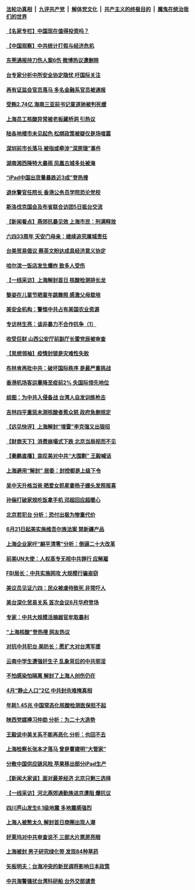 ####  [法轮功真相](../../../../basic/blob/master/README.md?t=06022201) &nbsp;|&nbsp; [九评共产党](../../../../9ping.md/blob/master/README.md?t=06022201) &nbsp;|&nbsp; [解体党文化](../../../../jtdwh.md/blob/master/README.md?t=06022201)  &nbsp;|&nbsp; [共产主义的终极目的](../../../../gczydzjmd.md/blob/master/README.md?t=06022201) &nbsp;|&nbsp; [魔鬼在统治我们的世界](../../../../mgztzwmdsj.md/blob/master/README.md?t=06022201) 

#### [【名家专栏】中国现在值得投资吗？](../pages/nsc413/n13750210.md?t=06022201) 

#### [【中国观察】中共统计打假与经济危机](../pages/nsc413/n13750644.md?t=06022201) 

#### [东莞通报持刀伤人案6伤 微博热议遭删除](../pages/nsc413/n13750925.md?t=06022201) 

#### [台专家分析中所安全协定隐忧 吁国际关注](../pages/nsc413/n13750685.md?t=06022201) 

#### [再有证监会官员落马 多名金融系官员被通报](../pages/nsc413/n13750902.md?t=06022201) 

#### [受贿2.74亿 海南三亚前书记童道驰被判死缓](../pages/nsc413/n13750880.md?t=06022201) 

#### [上海员工核酸异常被老板藏桥洞 引热议](../pages/nsc413/n13750893.md?t=06022201) 

#### [陆各地楼市未见起色 松绑政策被疑仅是场喧嚣](../pages/nsc413/n13750720.md?t=06022201) 

#### [深圳前市长落马 被指或牵涉“深房理”事件](../pages/nsc413/n13750786.md?t=06022201) 

#### [湖南湘西降特大暴雨 凤凰古城多处被淹](../pages/nsc413/n13750772.md?t=06022201) 

#### [“iPad中国出货量暴跌近3成”登热搜](../pages/nsc413/n13750742.md?t=06022201) 

#### [退休警官任院长 香港公务员学院恐沦党校](../pages/nsc413/n13750737.md?t=06022201) 

#### [斯洛伐克国会及布省联合访团5日抵台交流](../pages/nsc413/n13750694.md?t=06022201) 

#### [【新闻看点】燕郊抗暴见效 上海市民：刑满释放](../pages/nsc413/n13750246.md?t=06022201) 

#### [六四33周年 天安门母亲：继续追究屠城责任](../pages/nsc413/n13750546.md?t=06022201) 

#### [台美贸易倡议 蔡英文盼达成具经济意义协定](../pages/nsc413/n13750626.md?t=06022201) 

#### [哈尔滨一饭店发生爆炸 致多人受伤](../pages/nsc413/n13750669.md?t=06022201) 

#### [【一线采访】上海解封首日 核酸检测排长龙](../pages/nsc413/n13750566.md?t=06022201) 


#### [黎姿在儿童节晒童年跳舞照 感激父母栽培](../pages/nsc413/n13750476.md?t=06022201) 

#### [美安全机构：警惕中共占有美国农业资源](../pages/nsc413/n13750598.md?t=06022201) 

#### [专访林生亮：谈非暴力不合作抗争（1）](../pages/nsc413/n13750497.md?t=06022201) 

#### [收受巨财 山西公安厅前副厅长雷党辰被审查](../pages/nsc413/n13750583.md?t=06022201) 

#### [【思想领袖】疫情封锁是灾难性失败](../pages/nsc413/n13717832.md?t=06022201) 

#### [布林肯再批中共：破坏国际秩序 是最严重挑战](../pages/nsc413/n13750512.md?t=06022201) 

#### [香港机场客运量降至疫前2% 失国际领先地位](../pages/nsc413/n13750573.md?t=06022201) 

#### [组图：为中共入侵备战 台湾人自发训练枪击](../pages/nsc413/n13750418.md?t=06022201) 

#### [吉林四平重惩未测核酸者惹众怒 政府急删规定](../pages/nsc413/n13750501.md?t=06022201) 

#### [【远见快评】上海解封“埋雷”李克强又出狠招](../pages/nsc413/n13750483.md?t=06022201) 

#### [【财商天下】消费崩塌式下跌 北京当局视而不见](../pages/nsc413/n13750403.md?t=06022201) 

#### [【秦鹏直播】哀叹美对中共“大围剿” 王毅喊话](../pages/nsc413/n13750478.md?t=06022201) 

#### [上海避用“解封” 居委：封控都是上级下令](../pages/nsc413/n13750411.md?t=06022201) 

#### [吴中天升格当爸 晒爱女抓星妻杨子姗头发照报喜](../pages/nsc413/n13750447.md?t=06022201) 

#### [孙俪打破家规吃饭拿手机 邓超回应超暖心](../pages/nsc413/n13750412.md?t=06022201) 

#### [北京若犯台 分析：恐付出极为惨重代价](../pages/nsc413/n13750116.md?t=06022201) 

#### [6月21日起美实施维吾尔族法案 禁新疆产品](../pages/nsc413/n13750423.md?t=06022201) 

#### [上海企业家吁“躺平清零”分析：倒逼二十大改革](../pages/nsc413/n13750409.md?t=06022201) 

#### [前美UN大使：人权高专无视中共罪行 应解雇](../pages/nsc413/n13750132.md?t=06022201) 

#### [FBI局长：中共实施网攻 大规模行骗盗窃](../pages/nsc413/n13750396.md?t=06022201) 

#### [美议员见证六四：民众被虐待致死 非常吓人](../pages/nsc413/n13750329.md?t=06022201) 

#### [美台深化贸易关系 首次会议6月华府登场](../pages/nsc413/n13750203.md?t=06022201) 

#### [专家：中共大规模活摘器官牟取暴利](../pages/nsc413/n13750389.md?t=06022201) 

#### [“上海核酸”登热搜 网友热议](../pages/nsc413/n13750250.md?t=06022201) 

#### [对抗中共犯台 美防长：愿扩大对台湾军援](../pages/nsc413/n13750304.md?t=06022201) 

#### [云南中学生遭强奸生子 乱象背后的中共邪淫](../pages/nsc413/n13750214.md?t=06022201) 

#### [不怕感染怕隔离 解封了上海人创伤仍在](../pages/nsc413/n13750182.md?t=06022201) 

#### [4月“静止人口”2亿 中共封杀难掩真相](../pages/nsc413/n13750226.md?t=06022201) 

#### [年耗1.45兆 中国常态化核酸检测医保担不起](../pages/nsc413/n13750242.md?t=06022201) 

#### [陕西党媒捧习仲勋 分析：为二十大造势](../pages/nsc413/n13749797.md?t=06022201) 

#### [王毅说中美关系不能再恶化 分析：也回不去](../pages/nsc413/n13750278.md?t=06022201) 

#### [上海检察长张本才落马 曾是曹建明“大管家”](../pages/nsc413/n13750240.md?t=06022201) 

#### [分散中国供应链风险 苹果移出部分iPad生产](../pages/nsc413/n13750185.md?t=06022201) 

#### [【新闻大家谈】面对最差经济 北京只剩三选择](../pages/nsc413/n13750218.md?t=06022201) 

#### [【一线采访】河北燕郊通勤族进京遭阻 爆抗议](../pages/nsc413/n13749999.md?t=06022201) 

#### [四川芦山发生6.1级地震 多地震感强烈](../pages/nsc413/n13750074.md?t=06022201) 

#### [上海人被憋太久 解封首日商圈出现人潮](../pages/nsc413/n13750125.md?t=06022201) 

#### [好莱坞对中共审查说不 三部大片票房亮眼](../pages/nsc413/n13749548.md?t=06022201) 

#### [上海被封 男子研究绿化带 发现84种草药](../pages/nsc413/n13750071.md?t=06022201) 

#### [矢板明夫：台海冲突的新民调将影响日本政策](../pages/nsc413/n13750049.md?t=06022201) 

#### [中共海警骚扰台湾科研船 台外交部谴责](../pages/nsc413/n13749987.md?t=06022201) 

